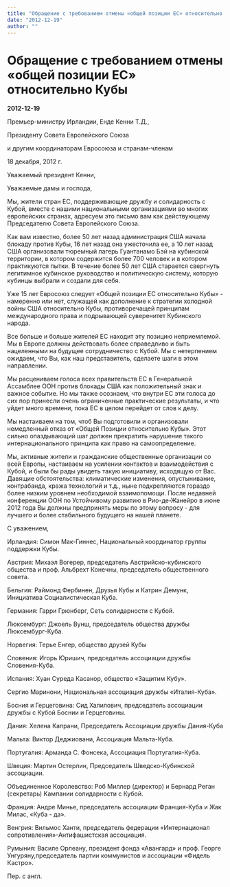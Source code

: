 ```yaml
---
title: "Обращение с требованием отмены «общей позиции ЕС» относительно Кубы"
date: "2012-12-19"
author: ""
---
```


# Обращение с требованием отмены «общей позиции ЕС» относительно Кубы

**2012-12-19** 

Премьер-министру Ирландии, Енде Кенни Т.Д.,

Президенту Совета Европейского Союза

и другим координаторам Евросоюза и странам-членам

18 декабря, 2012 г.

Уважаемый президент Кенни,

Уважаемые дамы и господа,

Мы, жители стран ЕС, поддерживающие дружбу и солидарность с Кубой, вместе с нашими национальными организациями во многих европейских странах, адресуем это письмо вам как действующему Председателю Совета Европейского Союза.

Как вам известно, более 50 лет назад администрация США начала блокаду против Кубы, 16 лет назад она ужесточила ее, а 10 лет назад США организовали тюремный лагерь Гуантанамо Бэй на кубинской территории, в котором содержится более 700 человек и в котором практикуются пытки. В течение более 50 лет США старается свергнуть легитимное кубинское руководство и политическую систему, которую кубинцы выбрали и создали для себя.

Уже 15 лет Евросоюз следует «Общей позиции ЕС относительно Кубы» - намеренно или нет, служащей как дополнение к стратегии холодной войны США относительно Кубы, противоречащей принципам международного права и подрывающей суверенитет Кубинского народа.

Все больше и больше жителей ЕС находит эту позицию неприемлемой. Мы в Европе должны действовать более справедливо и быть нацеленными на будущее сотрудничество с Кубой. Мы с нетерпением ожидаем, что Вы, как наш представитель, сделаете шаги в этом направлении.

Мы расцениваем голоса всех правительств ЕС в Генеральной Ассамблее ООН против блокады США как положительный знак и важное событие. Но мы также осознаем, что внутри ЕС эти голоса до сих пор принесли очень ограниченные практические результаты, и что уйдет много времени, пока ЕС в целом перейдет от слов к делу.

Мы настаиваем на том, чтоб Вы подготовили и организовали немедленный отказ от «Общей Позиции относительно Кубы». Этот сильно опаздывающий шаг должен прекратить нарушение такого интернационального принципа как право на самоопределение.

Мы, активные жители и гражданские общественные организации со всей Европы, настаиваем на усилении контактов и взаимодействия с Кубой, и были бы рады увидеть такую инициативу, исходящую от Вас. Давящие обстоятельства: климатические изменения, опустынивание, контрабанда, кража технологий и т.д., ныне подкрепляются гораздо более низким уровнем необходимой взаимопомощи. После недавней конференции ООН по Устойчивому развитию в Рио-де-Жанейро в июне 2012 года Вы должны предпринять меры по этому вопросу - для лучшего и более стабильного будущего на нашей планете.

С уважением,

Ирландия: Симон Мак-Гиннес, Национальный координатор группы поддержки Кубы.

Австрия: Михаэл Вогерер, председатель Австрийско-кубинского общества и проф. Альбрехт Конечны, председатель общественного совета.

Бельгия: Раймонд Фербинен, Друзья Кубы и Катрин Демунк, Инициатива Социалистическая Куба.

Германия: Гарри Грюнберг, Сеть солидарности с Кубой.

Люксембург: Джоель Вунш, председатель общества дружбы Люксембург-Куба.

Норвегия: Терье Енгер, общество друзей Кубы

Словения: Игорь Юришич, председатель ассоциации дружбы Словения-Куба.

Испания: Хуан Суреда Касанор, общество «Защитим Кубу».

Сергио Маринони, Национальная ассоциация дружбы «Италия-Куба».

Босния и Герцеговина: Сид Халилович, председатель ассоциации дружбы с Кубой Боснии и Герцеговины.

Дания: Хелена Капрани, Председатель Ассоциации дружбы Дания-Куба

Мальта: Виктор Деджиовани, Ассоциация Мальта-Куба.

Португалия: Арманда С. Фонсека, Ассоциация Португалия-Куба.

Швеция: Мартин Остерлин, Председатель Шведско-Кубинской ассоциации.

Объединенное Королевство: Роб Миллер (директор) и Бернард Реган (секретарь) Кампании солидарности с Кубой.

Франция: Андре Минье, председатель ассоциации Франция-Куба и Жак Милас, «Куба - да».

Венгрия: Вильмос Ханти, председатель федерации «Интернационал сопротивления»-Антифашистская ассоциация.

Румыния: Василе Орлеану, президент фонда «Авангард» и проф. Георге Унгуряну,председатель партии коммунистов и ассоциации «Фидель Кастро».

Пер. с англ.